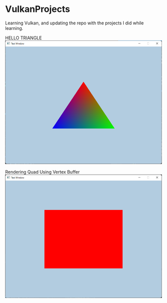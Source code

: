 # VulkanProjects

Learning Vulkan, and updating the repo with the projects I did while learning.

HELLO TRIANGLE
![](triangleImage.png)

Rendering Quad Using Vertex Buffer
![](QuadUsingVertexBuffer.png)

